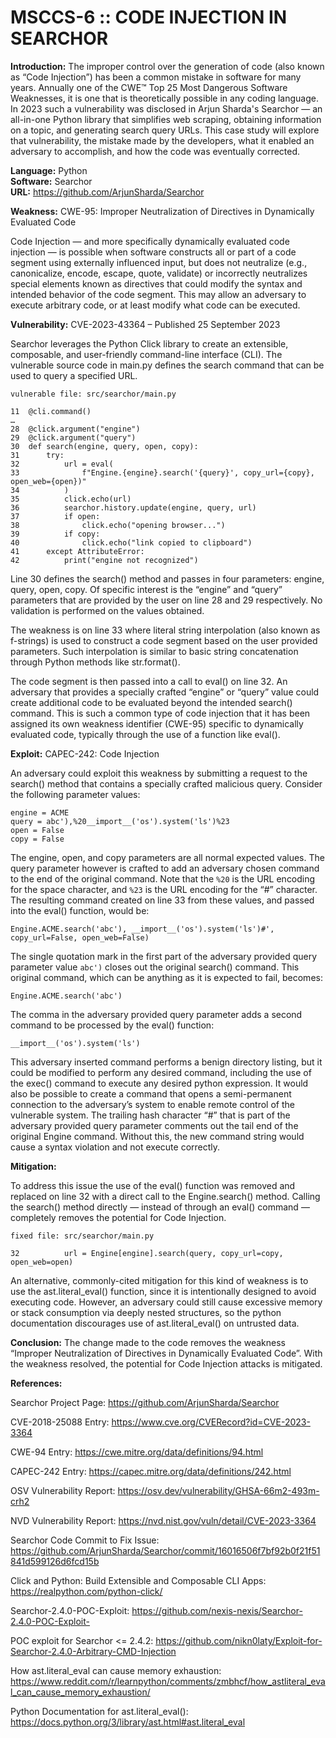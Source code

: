 # MSCCS-6 :: CODE INJECTION IN SEARCHOR

**Introduction:** The improper control over the generation of code (also known as “Code Injection”) has been a common mistake in software for many years. Annually one of the CWE™ Top 25 Most Dangerous Software Weaknesses, it is one that is theoretically possible in any coding language. In 2023 such a vulnerability was disclosed in Arjun Sharda's Searchor — an all-in-one Python library that simplifies web scraping, obtaining information on a topic, and generating search query URLs. This case study will explore that vulnerability, the mistake made by the developers, what it enabled an adversary to accomplish, and how the code was eventually corrected.

**Language:** Python  
**Software:** Searchor  
**URL:** https://github.com/ArjunSharda/Searchor

**Weakness:** CWE-95: Improper Neutralization of Directives in Dynamically Evaluated Code	

Code Injection — and more specifically dynamically evaluated code injection — is possible when software constructs all or part of a code segment using externally influenced input, but does not neutralize (e.g., canonicalize, encode, escape, quote, validate) or incorrectly neutralizes special elements known as directives that could modify the syntax and intended behavior of the code segment. This may allow an adversary to execute arbitrary code, or at least modify what code can be executed.

**Vulnerability:** CVE-2023-43364 – Published 25 September 2023

Searchor leverages the Python Click library to create an extensible, composable, and user-friendly command-line interface (CLI). The vulnerable source code in main.py defines the search command that can be used to query a specified URL.

    vulnerable file: src/searchor/main.py
    
    11	@cli.command()
    …
    28	@click.argument("engine")
    29	@click.argument("query")
    30	def search(engine, query, open, copy):
    31		try:
    32			url = eval(
    33				f"Engine.{engine}.search('{query}', copy_url={copy}, open_web={open})"
    34			)
    35			click.echo(url)
    36			searchor.history.update(engine, query, url)
    37			if open:
    38				click.echo("opening browser...")
    39			if copy:
    40				click.echo("link copied to clipboard")
    41		except AttributeError:
    42			print("engine not recognized")

Line 30 defines the search() method and passes in four parameters: engine, query, open, copy. Of specific interest is the “engine” and “query” parameters that are provided by the user on line 28 and 29 respectively. No validation is performed on the values obtained.

The weakness is on line 33 where literal string interpolation (also known as f-strings) is used to construct a code segment based on the user provided parameters. Such interpolation is similar to basic string concatenation through Python methods like str.format().

The code segment is then passed into a call to eval() on line 32. An adversary that provides a specially crafted “engine” or “query” value could create additional code to be evaluated beyond the intended search() command. This is such a common type of code injection that it has been assigned its own weakness identifier (CWE-95) specific to dynamically evaluated code, typically through the use of a function like eval().

**Exploit:** CAPEC-242: Code Injection

An adversary could exploit this weakness by submitting a request to the search() method that contains a specially crafted malicious query. Consider the following parameter values:

    engine = ACME
    query = abc'),%20__import__('os').system('ls')%23
    open = False
    copy = False

The engine, open, and copy parameters are all normal expected values. The query parameter however is crafted to add an adversary chosen command to the end of the original command. Note that the `%20` is the URL encoding for the space character, and `%23` is the URL encoding for the “#” character. The resulting command created on line 33 from these values, and passed into the eval() function, would be:

`Engine.ACME.search('abc'), __import__('os').system('ls')#', copy_url=False, open_web=False)`

The single quotation mark in the first part of the adversary provided query parameter value `abc')` closes out the original search() command. This original command, which can be anything as it is expected to fail, becomes:

`Engine.ACME.search('abc')`

The comma in the adversary provided query parameter adds a second command to be processed by the eval() function:

`__import__('os').system('ls')`

This adversary inserted command performs a benign directory listing, but it could be modified to perform any desired command, including the use of the exec() command to execute any desired python expression. It would also be possible to create a command that opens a semi-permanent connection to the adversary’s system to enable remote control of the vulnerable system.
The trailing hash character “#” that is part of the adversary provided query parameter comments out the tail end of the original Engine command. Without this, the new command string would cause a syntax violation and not execute correctly.

**Mitigation:**

To address this issue the use of the eval() function was removed and replaced on line 32 with a direct call to the Engine.search() method. Calling the search() method directly — instead of through an eval() command — completely removes the potential for Code Injection.

    fixed file: src/searchor/main.py
    
    32			url = Engine[engine].search(query, copy_url=copy, open_web=open)

An alternative, commonly-cited mitigation for this kind of weakness is to use the ast.literal_eval() function, since it is intentionally designed to avoid executing code. However, an adversary could still cause excessive memory or stack consumption via deeply nested structures, so the python documentation discourages use of ast.literal_eval() on untrusted data.

**Conclusion:** The change made to the code removes the weakness “Improper Neutralization of Directives in Dynamically Evaluated Code”. With the weakness resolved, the potential for Code Injection attacks is mitigated.

**References:**

Searchor Project Page: https://github.com/ArjunSharda/Searchor

CVE-2018-25088 Entry: https://www.cve.org/CVERecord?id=CVE-2023-3364

CWE-94 Entry: https://cwe.mitre.org/data/definitions/94.html

CAPEC-242 Entry: https://capec.mitre.org/data/definitions/242.html

OSV Vulnerability Report: https://osv.dev/vulnerability/GHSA-66m2-493m-crh2

NVD Vulnerability Report: https://nvd.nist.gov/vuln/detail/CVE-2023-3364

Searchor Code Commit to Fix Issue: https://github.com/ArjunSharda/Searchor/commit/16016506f7bf92b0f21f51841d599126d6fcd15b

Click and Python: Build Extensible and Composable CLI Apps: https://realpython.com/python-click/

Searchor-2.4.0-POC-Exploit: https://github.com/nexis-nexis/Searchor-2.4.0-POC-Exploit-

POC exploit for Searchor <= 2.4.2: https://github.com/nikn0laty/Exploit-for-Searchor-2.4.0-Arbitrary-CMD-Injection

How ast.literal_eval can cause memory exhaustion: https://www.reddit.com/r/learnpython/comments/zmbhcf/how_astliteral_eval_can_cause_memory_exhaustion/

Python Documentation for ast.literal_eval(): https://docs.python.org/3/library/ast.html#ast.literal_eval


